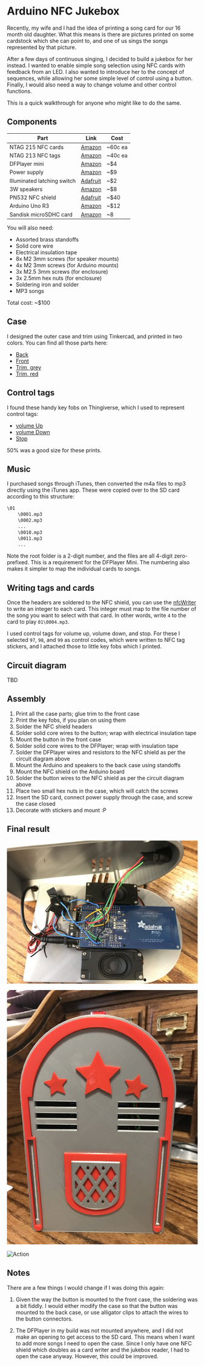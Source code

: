 # Arduino NFC Jukebox

Recently, my wife and I had the idea of printing a song card for our 16 month old daughter. What this means is there are pictures printed on some cardstock which she can point to, and one of us sings the songs represented by that picture. 

After a few days of continuous singing, I decided to build a jukebox for her instead. I wanted to enable simple song selection using NFC cards with feedback from an LED. I also wanted to introduce her to the concept of sequences, while allowing her some simple level of control using a button. Finally, I would also need a way to change volume and other control functions.

This is a quick walkthrough for anyone who might like to do the same.

## Components

| Part               | Link | Cost |
| -------------------|------|------|
| NTAG 215 NFC cards | [Amazon](https://www.amazon.com/gp/product/B075CL71FK/ref=ppx_yo_dt_b_asin_title_o01__o00_s00?ie=UTF8&psc=1) | ~60c ea |
| NTAG 213 NFC tags | [Amazon](https://www.amazon.com/gp/product/B07K6H6K43/ref=ppx_yo_dt_b_asin_title_o05__o00_s03?ie=UTF8&psc=1) | ~40c ea |
| DFPlayer mini | [Amazon](https://www.amazon.com/gp/product/B01MQD5IIA/ref=ppx_yo_dt_b_asin_title_o03__o00_s00?ie=UTF8&psc=1) | ~$4 |
| Power supply | [Amazon](https://www.amazon.com/gp/product/B06Y1LF8T5/ref=ppx_yo_dt_b_asin_title_o03__o00_s00?ie=UTF8&psc=1) | ~$9 |
| Illuminated latching switch | [Adafruit](https://www.adafruit.com/product/1442) | ~$2 |
| 3W speakers | [Amazon](https://www.amazon.com/gp/product/B0738NLFTG/ref=ppx_yo_dt_b_asin_title_o08__o00_s02?ie=UTF8&psc=1) | ~$8 |
| PN532 NFC shield | [Adafruit](https://www.adafruit.com/product/789) | ~$40 |
| Arduino Uno R3 | [Amazon](https://www.amazon.com/Elegoo-EL-CB-001-ATmega328P-ATMEGA16U2-Arduino/dp/B01EWOE0UU/ref=sr_1_5?ie=UTF8&qid=1549670064&sr=8-5&keywords=arduino+uno) | ~$12 |
| Sandisk microSDHC card | [Amazon](https://smile.amazon.com/gp/product/B073JWXGNT/ref=oh_aui_search_asin_title?ie=UTF8&psc=1) | ~8 |

You will also need:

- Assorted brass standoffs
- Solid core wire
- Electrical insulation tape
- 8x M2 3mm screws (for speaker mounts)
- 4x M2 3mm screws (for Arduino mounts)
- 3x M2.5 3mm screws (for enclosure)
- 3x 2.5mm hex nuts (for enclosure)
- Soldering iron and solder
- MP3 songs

Total cost: ~$100

## Case

I designed the outer case and trim using Tinkercad, and printed in two colors. You can find all those parts here:

- [Back](case/01%20-%20grey%20-%20back.stl)
- [Front](case/02%20-%20grey%20-%20front.stl)
- [Trim, grey](case/03%20-%20grey%20-%20decoration.stl)
- [Trim, red](case/04%20-%20red%20-%20decoration.stl)

## Control tags

I found these handy key fobs on Thingiverse, which I used to represent control tags:

- [volume Up](https://www.thingiverse.com/thing:2852132)
- [volume Down](https://www.thingiverse.com/thing:2852051)
- [Stop](https://www.thingiverse.com/thing:2852109)

50% was a good size for these prints. 

## Music

I purchased songs through iTunes, then converted the m4a files to mp3 directly using the iTunes app. These were copied over to the SD card according to this structure:

```
\01
    \0001.mp3
    \0002.mp3
    ...
    \0010.mp3
    \0011.mp3
    ...
```

Note the root folder is a 2-digit number, and the files are all 4-digit zero-prefixed. This is a requirement for the DFPlayer Mini. The numbering also makes it simpler to map the individual cards to songs.

## Writing tags and cards

Once the headers are soldered to the NFC shield, you can use the [nfcWriter](src\jukebox.ino) to write an integer to each card. This integer must map to the file number of the song you want to select with that card. In other words, write `4` to the card to play `01\0004.mp3`. 

I used control tags for volume up, volume down, and stop. For these I selected `97`, `98`, and `99` as control codes, which were written to NFC tag stickers, and I attached those to little key fobs which I printed. 

## Circuit diagram

TBD

## Assembly

1. Print all the case parts; glue trim to the front case
1. Print the key fobs, if you plan on using them
1. Solder the NFC shield headers
1. Solder solid core wires to the button; wrap with electrical insulation tape
1. Mount the button in the front case
1. Solder solid core wires to the DFPlayer; wrap with insulation tape
1. Solder the DFPlayer wires and resistors to the NFC shield as per the circuit diagram above
1. Mount the Arduino and speakers to the back case using standoffs
1. Mount the NFC shield on the Arduino board
1. Solder the button wires to the NFC shield as per the circuit diagram above
1. Place two small hex nuts in the case, which will catch the screws
1. Insert the SD card, connect power supply through the case, and screw the case closed
1. Decorate with stickers and mount :P

## Final result

![Inside](media/inside.jpg "Final mounted circuit inside")

![Outside](media/outside.jpg "Outside case")

![Action](media/action.gif "Action shot")

## Notes

There are a few things I would change if I was doing this again:

1. Given the way the button is mounted to the front case, the soldering was a bit fiddly. I would either modify the case so that the button was mounted to the back case, or use alligator clips to attach the wires to the button connectors. 

1. The DFPlayer in my build was not mounted anywhere, and I did not make an opening to get access to the SD card. This means when I want to add more songs I need to open the case. Since I only have one NFC shield which doubles as a card writer and the jukebox reader, I had to open the case anyway. However, this could be improved.